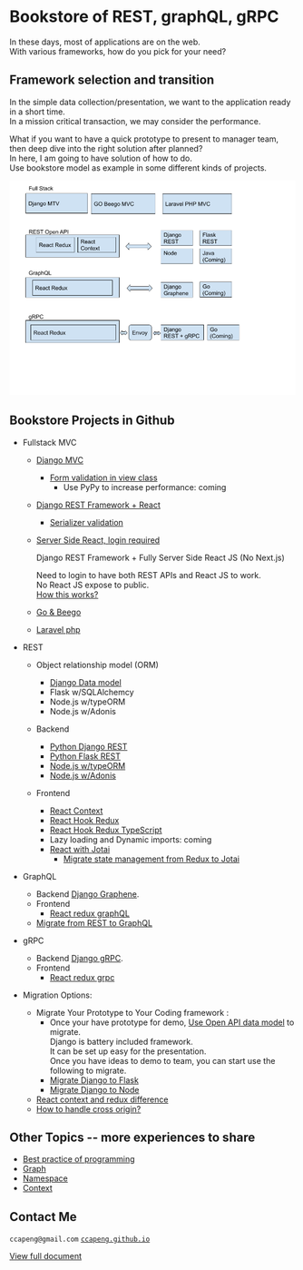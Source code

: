 # Bookstore of REST, graphQL, gRPC

In these days, most of applications are on the web.  
With various frameworks, how do you pick for your need?  


## Framework selection and transition

In the simple data collection/presentation, 
we want to the application ready in a short time.  
In a mission critical transaction, we may consider the performance.  

What if you want to have a quick prototype to present to manager team, 
then deep dive into the right solution after planned?  
In here, I am going to have solution of how to do.  
Use bookstore model as example in some different kinds of projects.

![Tech Stacks](bookstore.png)


## Bookstore Projects in Github


* Fullstack MVC
  * [Django MVC](https://github.com/ccapeng/django-bookstore)
    * [Form validation in view class](topic-django-class-view-validation.md)
		* Use PyPy to increase performance: coming
    
  * [Django REST Framework + React](https://github.com/ccapeng/bookstore_api)
    * [Serializer validation](topic-serializer-validation.md)
    
  * [Server Side React, login required](https://github.com/ccapeng/bookstore_pro)  

      Django REST Framework + Fully Server Side React JS (No Next.js)  

      Need to login to have both REST APIs and React JS to work.  
      No React JS expose to public.   
      [How this works?](topic-protect-react.md)

  * [Go & Beego](https://github.com/ccapeng/beego-bookstore)
  
  * [Laravel php](https://github.com/ccapeng/laravel_bookstore)
  

* REST
  * Object relationship model (ORM)
    * [Django Data model](topic-django-rest.md)
    * Flask w/SQLAlchemcy
    * Node.js w/typeORM
    * Node.js w/Adonis
  * Backend
    * [Python Django REST](https://github.com/ccapeng/bookstore_openapi)
    * [Python Flask REST](https://github.com/ccapeng/bookstore_flask_api)
    * [Node.js w/typeORM](https://github.com/ccapeng/typeorm-bookstore)
    * [Node.js w/Adonis](https://github.com/ccapeng/adonis-bookstore)

  * Frontend
    * [React Context](https://github.com/ccapeng/bookstore-context)
    * [React Hook Redux](https://github.com/ccapeng/bookstore-hook-redux)
    * [React Hook Redux TypeScript](https://github.com/ccapeng/bookstore-tx-redux)
    * Lazy loading and Dynamic imports: coming
    * [React with Jotai](https://github.com/ccapeng/bookstore-jotai)
      * [Migrate state management from Redux to Jotai](topic-migrate-redux-to-jotai.md)

* GraphQL
  * Backend [Django Graphene](https://github.com/ccapeng/bookstore_graphene).
  * Frontend
    * [React redux graphQL](https://github.com/ccapeng/bookstore-redux-graphql)
  * [Migrate from REST to GraphQL](topic-rest-to-graphql.md)  

* gRPC
  * Backend
      [Django gRPC](https://github.com/ccapeng/bookstore_grpc).  
  * Frontend
    * [React redux grpc](https://github.com/ccapeng/bookstore-redux-grpc)
  
* Migration Options:
  * Migrate Your Prototype to Your Coding framework :
    * Once your have prototype for demo, 
      [Use Open API data model](topic-use-open-api.md) to migrate.  
      Django is battery included framework.   
      It can be set up easy for the presentation.  
      Once you have ideas to demo to team, you can start use the following to migrate.
    * [Migrate Django to Flask](topic-migrate-django-to-flask.md)
    * [Migrate Django to Node](topic-migrate-django-to-node.md)
  * [React context and redux difference](topic-react-context-and-redux-diff.md)
  * [How to handle cross origin?](topic-cross-origin.md)


## Other Topics -- more experiences to share
* [Best practice of programming](https://ccapeng.gitbook.io/programming/)
* [Graph](https://ccapeng.gitbook.io/graph/)
* [Namespace](https://ccapeng.gitbook.io/namespace/)
* [Context](https://ccapeng.gitbook.io/context/)

## Contact Me
`ccapeng@gmail.com`  [`ccapeng.github.io`](https://ccapeng.github.io)  

[View full document](https://ccapeng.gitbook.io/bookstores/)  

